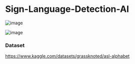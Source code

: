 # Sign-Language-Detection-AI

![image](https://developers.google.com/static/mediapipe/images/solutions/hand-landmarks.png)

![image](https://github.com/MoonS1120/Sign-Language-Detection-AI/assets/99530280/16ea4ea9-854a-4023-a2c5-ae518ac3b476)

### Dataset
https://www.kaggle.com/datasets/grassknoted/asl-alphabet
